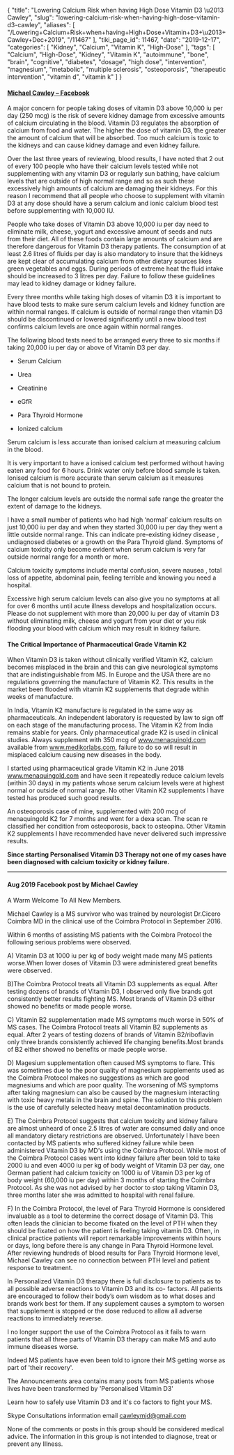 {
    "title": "Lowering Calcium Risk when having High Dose Vitamin D3 \u2013 Cawley",
    "slug": "lowering-calcium-risk-when-having-high-dose-vitamin-d3-cawley",
    "aliases": [
        "/Lowering+Calcium+Risk+when+having+High+Dose+Vitamin+D3+\u2013+Cawley+Dec+2019",
        "/11467"
    ],
    "tiki_page_id": 11467,
    "date": "2019-12-17",
    "categories": [
        "Kidney",
        "Calcium",
        "Vitamin K",
        "High-Dose"
    ],
    "tags": [
        "Calcium",
        "High-Dose",
        "Kidney",
        "Vitamin K",
        "autoimmune",
        "bone",
        "brain",
        "cognitive",
        "diabetes",
        "dosage",
        "high dose",
        "intervention",
        "magnesium",
        "metabolic",
        "multiple sclerosis",
        "osteoporosis",
        "therapeutic intervention",
        "vitamin d",
        "vitamin k"
    ]
}


#### [Michael Cawley – Facebook](https://www.facebook.com/groups/629001147449412/?multi_permalinks=1041103066239216&notif_id=1576628095659287&notif_t=group_highlights&ref=notif)

A major concern for people taking doses of vitamin D3 above 10,000 iu per day (250 mcg) is the risk of severe kidney damage from excessive amounts of calcium circulating in the blood. Vitamin D3 regulates the absorption of calcium from food and water. The higher the dose of vitamin D3, the greater the amount of calcium that will be absorbed. Too much calcium is toxic to the kidneys and can cause kidney damage and even kidney failure.

Over the last three years of reviewing, blood results, I have noted that 2 out of every 100 people who have their calcium levels tested while not supplementing with any vitamin D3 or regularly sun bathing, have calcium levels that are outside of high normal range and so as such these excessively high amounts of calcium are damaging their kidneys. For this reason I recommend that all people who choose to supplement with vitamin D3 at any dose should have a serum calcium and ionic calcium blood test before supplementing with 10,000 IU.

People who take doses of Vitamin D3 above 10,000 iu per day need to eliminate milk, cheese, yogurt and excessive amount of seeds and nuts from their diet. All of these foods contain large amounts of calcium and are therefore dangerous for Vitamin D3 therapy patients. The consumption of at least 2.6 litres of fluids per day is also mandatory to insure that the kidneys are kept clear of accumulating calcium from other dietary sources likes green vegetables and eggs. During periods of extreme heat the fluid intake should be increased to 3 litres per day. Failure to follow these guidelines may lead to kidney damage or kidney failure.

Every three months while taking high doses of vitamin D3 it is important to have blood tests to make sure serum calcium levels and kidney function are within normal ranges. If calcium is outside of normal range then vitamin D3 should be discontinued or lowered significantly until a new blood test confirms calcium levels are once again within normal ranges.

The following blood tests need to be arranged every three to six months if taking 20,000 iu per day or above of Vitamin D3 per day.

* Serum Calcium

* Urea

* Creatinine

* eGfR

* Para Thyroid Hormone

* Ionized calcium

Serum calcium is less accurate than ionised calcium at measuring calcium in the blood.

It is very important to have a ionised calcium test performed without having eaten any food for 6 hours. Drink water only before blood sample is taken. Ionised calcium is more accurate than serum calcium as it measures calcium that is not bound to protein.

The longer calcium levels are outside the normal safe range the greater the extent of damage to the kidneys.

I have a small number of patients who had high ‘normal’ calcium results on just 10,000 iu per day and when they started 30,000 iu per day they went a little outside normal range. This can indicate pre-existing kidney disease , undiagnosed diabetes or a growth on the Para Thyroid gland. Symptoms of calcium toxicity only become evident when serum calcium is very far outside normal range for a month or more.

Calcium toxicity symptoms  include  mental confusion, severe nausea , total loss of appetite, abdominal pain, feeling terrible and knowing you need a hospital.

Excessive high serum calcium levels can also give you no symptoms at all for over 6 months until acute illness develops and hospitalization occurs.  Please do not supplement with more than 20,000 iu per day of vitamin D3 without eliminating milk, cheese and yogurt from your diet or you risk flooding your blood with calcium which may result in kidney failure.

#### The Critical Importance of Pharmaceutical Grade Vitamin K2

When Vitamin D3 is taken without clinically verified Vitamin K2, calcium becomes misplaced in the brain and this can give neurological symptoms that are indistinguishable from MS. In Europe and the USA there are no regulations governing the manufacture of Vitamin K2. This results in the market been flooded with vitamin K2 supplements that degrade within weeks of manufacture.

In India, Vitamin K2 manufacture is regulated in the same way as pharmaceuticals. An independent laboratory is requested by law to sign off on each stage of the manufacturing process. The Vitamin K2 from India remains stable for years. Only pharmaceutical grade K2 is used in clinical studies. Always supplement with 350 mcg of www.menaquinold.com available from www.medikorlabs.com, failure to do so will result in misplaced calcium causing new diseases in the body.

I started using pharmaceutical grade Vitamin K2 in June 2018 www.menaquingold.com and have seen it repeatedly reduce calcium levels (within 30 days) in my patients whose serum calcium levels were at highest normal or outside of normal range.  No other Vitamin K2 supplements I have tested has produced such good results.

An osteoporosis case of mine, supplemented with 200 mcg of menaquingold K2 for 7 months and went for a dexa scan. The scan re classified her condition from osteoporosis, back to osteopina. Other Vitamin K2 supplements I have recommended have never delivered such impressive results.

 **Since starting Personalised Vitamin D3 Therapy not one of my cases have been diagnosed with calcium toxicity or kidney failure.** 

---

#### Aug 2019 Facebook post by Michael  Cawley

A Warm Welcome To All New Members.

Michael Cawley is a MS survivor who was trained by neurologist Dr.Cicero Coimbra MD in the clinical use of the Coimbra Protocol in September 2016.

Within 6 months of assisting MS patients with the Coimbra Protocol the following serious problems were observed.

A) Vitamin D3 at 1000 iu per kg of body weight made many MS patients worse.When lower doses of Vitamin D3 were administered great benefits were observed.

B)The Coimbra Protocol treats all Vitamin D3 supplements as equal. After testing dozens of brands of Vitamin D3, I observed only five brands got consistently better results fighting MS. Most brands of Vitamin D3 either showed no benefits or made people worse.

C) Vitamin B2 supplementation made MS symptoms much worse in 50% of MS cases. The Coimbra Protocol treats all Vitamin B2 supplements as equal. After 2 years of testing dozens of brands of Vitamin B2/riboflavin only three brands consistently achieved life changing benefits.Most brands of B2 either showed no benefits or made people worse.

D) Magesium supplementation often caused MS symptoms to flare. This was sometimes due to the poor quality of magnesium supplements used as the Coimbra Protocol makes no suggestions as which are good magnesiums and which are poor quality. The worsening of MS symptoms after taking magnesium can also be caused by the magnesium interacting with toxic heavy metals in the brain and spine. The solution to this problem is the use of carefully selected heavy metal decontamination products.

E) The Coimbra Protocol suggests that calcium toxicity and kidney failure are almost unheard of once 2.5 litres of water are consumed daily and once all mandatory dietary restrictions are observed. Unfortunately I have been contacted by MS patients who suffered kidney failure while been administered Vitamin D3 by MD's using the Coimbra Protocol. While most of the Coimbra Protocol cases went into kidney failure after been told to take 2000 iu and even 4000 iu per kg of body weight of Vitamin D3 per day, one German patient had calcium toxicity on 1000 iu of Vitamin D3 per kg of body weight (60,000 iu per day) within 3 months of starting the Coimbra Protocol. As she was not advised by her doctor to stop taking Vitamin D3, three months later she was admitted to hospital with renal failure.

F) In the Coimbra Protocol, the level of Para Thyroid Hormone is considered invaluable as a tool to determine the correct dosage of Vitamin D3. This often leads the clinician to become fixated on the level of PTH when they should be fixated on how the patient is feeling taking vitamin D3. Often, in clinical practice patients will report remarkable improvements within hours or days, long before there is any change in Para Thyroid Hormone level. After reviewing hundreds of blood results for Para Thyroid Hormone level, Michael Cawley can see no connection between PTH level and patient response to treatment.

In Personalized Vitamin D3 therapy there is full disclosure to patients as to all possible adverse reactions to Vitamin D3 and its co- factors. All patients are encouraged to follow their body’s own wisdom as to what doses and brands work best for them. If any supplement causes a symptom to worsen that supplement is stopped or the dose reduced to allow all adverse reactions to immediately reverse.

I no longer support the use of the Coimbra Protocol as it fails to warn patients that all three parts of Vitamin D3 therapy can make MS and auto immune diseases worse.

Indeed MS patients have even been told to ignore their MS getting worse as part of 'their recovery'.

The Announcements area contains many posts from MS patients whose lives have been transformed by 'Personalised Vitamin D3'

Learn how to safely use Vitamin D3 and it's co factors to fight your MS.

Skype Consultations information email cawleymjd@gmail.com

None of the comments or posts in this group should be considered medical advice. The information in this group is not intended to diagnose, treat or prevent any Illness.

<!-- ~tc~ (alias(Lowering Your Risks Of Calcium problems with High Dose Vitamin D3 – Cawley Dec 2019)) ~/tc~ -->